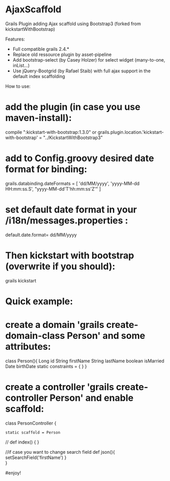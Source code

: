 # AjaxScaffold
Grails Plugin adding Ajax scaffold using Bootstrap3 (forked from kickstartWithBootstrap)

Features:
- Full compatible grails 2.4.*
- Replace old ressource plugin by asset-pipeline
- Add bootstrap-select (by Casey Holzer) for select widget (many-to-one, inList...)
- Use jQuery-Bootgrid (by Rafael Staib) with full ajax support in the default index scaffolding

How to use:
# add the plugin (in case you use maven-install):
compile ":kickstart-with-bootstrap:1.3.0"
or
grails.plugin.location.'kickstart-with-bootstrap' = "../KickstartWithBootstrap3"

# add to Config.groovy desired date format for binding:
grails.databinding.dateFormats = [
	'dd/MM/yyyy', 'yyyy-MM-dd HH:mm:ss.S', "yyyy-MM-dd'T'hh:mm:ss'Z'"
]

# set default date format in your /i18n/messages.properties :
default.date.format= dd/MM/yyyy 

# Then kickstart with bootstrap (overwrite if you should):
grails kickstart

# Quick example:
# create a domain 'grails create-domain-class Person' and some attributes:
class Person(){
	Long id
	String firstName
	String lastName
	boolean isMarried
	Date birthDate
  static constraints = {
  }	
}
# create a controller 'grails create-controller Person' and enable scaffold:
class PersonController {

	static scaffold = Person
//	def index() { }
  
  //if case you want to change search field
  def json(){
    setSearchField('firstName')
  }  
}

#enjoy!
